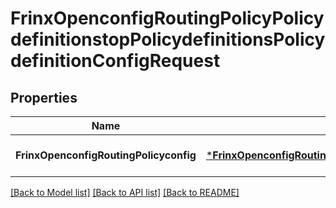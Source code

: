 # FrinxOpenconfigRoutingPolicyPolicydefinitionstopPolicydefinitionsPolicydefinitionConfigRequest

## Properties
Name | Type | Description | Notes
------------ | ------------- | ------------- | -------------
**FrinxOpenconfigRoutingPolicyconfig** | [***FrinxOpenconfigRoutingPolicyPolicydefinitionstopPolicydefinitionsPolicydefinitionConfig**](frinx.openconfig.routing.policy.policydefinitionstop.policydefinitions.policydefinition.Config.md) |  | [optional] [default to null]

[[Back to Model list]](../README.md#documentation-for-models) [[Back to API list]](../README.md#documentation-for-api-endpoints) [[Back to README]](../README.md)


